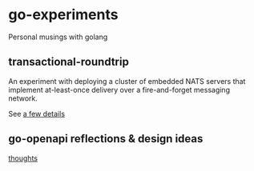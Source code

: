 # go-experiments
Personal musings with golang

## transactional-roundtrip

An experiment with deploying a cluster of embedded NATS servers that
implement at-least-once delivery over a fire-and-forget messaging network.

See [a few details](transactional-roundtrip/README.md)

## go-openapi reflections & design ideas

[thoughts](go-openapi/README.MD)
